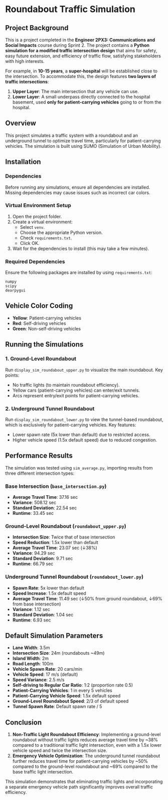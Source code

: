 # Roundabout Traffic Simulation

## Project Background

This is a project completed in the **Engineer 2PX3: Communications and Social Impacts** course during Sprint 2. The project contains a **Python simulation for a modified traffic intersection design** that aims for safety, easy future extension, and efficiency of traffic flow, satisfying stakeholders with high interests.

For example, in **10-15 years**, a **super-hospital** will be established close to the intersection. To accommodate this, the design features **two layers of traffic intersections**:

1. **Upper Layer**: The main intersection that any vehicle can use.
2. **Lower Layer**: A small underpass directly connected to the hospital basement, used **only for patient-carrying vehicles** going to or from the hospital.

## Overview

This project simulates a traffic system with a roundabout and an underground tunnel to optimize travel time, particularly for patient-carrying vehicles. The simulation is built using SUMO (Simulation of Urban Mobility).

## Installation

### Dependencies

Before running any simulations, ensure all dependencies are installed. Missing dependencies may cause issues such as incorrect car colors.

### Virtual Environment Setup

1. Open the project folder.
2. Create a virtual environment:
   - Select `venv`.
   - Choose the appropriate Python version.
   - Check `requirements.txt`.
   - Click OK.
3. Wait for the dependencies to install (this may take a few minutes).

### Required Dependencies

Ensure the following packages are installed by using `requirements.txt`:

```
numpy 
scipy
dearpygui
```

## Vehicle Color Coding

- **Yellow**: Patient-carrying vehicles
- **Red**: Self-driving vehicles
- **Green**: Non-self-driving vehicles

## Running the Simulations

### 1. Ground-Level Roundabout

Run `display_sim_roundabout_upper.py` to visualize the main roundabout. Key points:

- No traffic lights (to maintain roundabout efficiency).
- Yellow cars (patient-carrying vehicles) can enter/exit tunnels.
- Arcs represent entry/exit points for patient-carrying vehicles.

### 2. Underground Tunnel Roundabout

Run `display_sim_roundabout_lower.py` to view the tunnel-based roundabout, which is exclusively for patient-carrying vehicles. Key features:

- Lower spawn rate (5x lower than default) due to restricted access.
- Higher vehicle speed (1.5x default speed) due to reduced congestion.

## Performance Results

The simulation was tested using `sim_average.py`, importing results from three different intersection types:

### Base Intersection (`base_intersection.py`)

- **Average Travel Time**: 37.16 sec
- **Variance**: 508.12 sec
- **Standard Deviation**: 22.54 sec
- **Runtime**: 33.45 sec

### Ground-Level Roundabout (`roundabout_upper.py`)

- **Intersection Size**: Twice that of base intersection
- **Speed Reduction**: 1.5x lower than default
- **Average Travel Time**: 23.07 sec (↓38%)
- **Variance**: 94.29 sec
- **Standard Deviation**: 9.71 sec
- **Runtime**: 66.79 sec

### Underground Tunnel Roundabout (`roundabout_lower.py`)

- **Spawn Rate**: 5x lower than default
- **Speed Increase**: 1.5x default speed
- **Average Travel Time**: 11.49 sec (↓50% from ground roundabout, ↓69% from base intersection)
- **Variance**: 1.12 sec
- **Standard Deviation**: 1.04 sec
- **Runtime**: 6.93 sec

## Default Simulation Parameters

- **Lane Width**: 3.5m
- **Intersection Size**: 24m (roundabouts \~49m)
- **Island Width**: 2m
- **Road Length**: 100m
- **Vehicle Spawn Rate**: 20 cars/min
- **Vehicle Speed**: 17 m/s (default)
- **Speed Variance**: 2.5 m/s
- **Self-driving to Regular Car Ratio**: 1:2 (proportion rate 0.5)
- **Patient-Carrying Vehicles**: 1 in every 5 vehicles
- **Patient-Carrying Vehicle Speed**: 1.5x default speed
- **Ground-Level Roundabout Speed**: 2/3 of default speed
- **Tunnel Spawn Rate**: Default spawn rate / 5

## Conclusion

1. **Non-Traffic Light Roundabout Efficiency**: Implementing a ground-level roundabout without traffic lights reduces average travel time by \~38% compared to a traditional traffic light intersection, even with a 1.5x lower vehicle speed and twice the intersection size.
2. **Emergency Vehicle Optimization**: The underground tunnel roundabout further reduces travel time for patient-carrying vehicles by \~50% compared to the ground-level roundabout and \~69% compared to the base traffic light intersection.

This simulation demonstrates that eliminating traffic lights and incorporating a separate emergency vehicle path significantly improves overall traffic efficiency.

